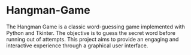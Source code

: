 # Hangman-Game
The Hangman Game is a classic word-guessing game implemented with Python and Tkinter. The objective is to guess the secret word before running out of attempts. This project aims to provide an engaging and interactive experience through a graphical user interface.
